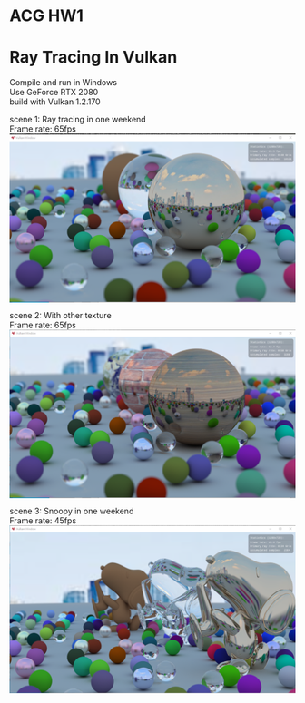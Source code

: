 # ACG HW1
# Ray Tracing In Vulkan

Compile and run in Windows  
Use GeForce RTX 2080  
build with Vulkan 1.2.170  

scene 1: Ray tracing in one weekend  
Frame rate: 65fps  
<img align="center" src="https://github.com/ych1997/acg_hw1/blob/master/Ray_tracing_in_one_weekend.png">  

scene 2: With other texture  
Frame rate: 65fps  
<img align="center" src="https://github.com/ych1997/acg_hw1/blob/master/With_other_texture.png">  

scene 3: Snoopy in one weekend  
Frame rate: 45fps  
<img align="center" src="https://github.com/ych1997/acg_hw1/blob/master/snoopy_in_one_weekend.png">  

